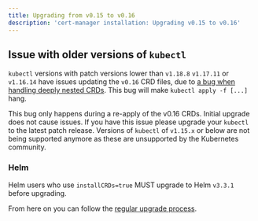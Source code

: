```yaml
---
title: Upgrading from v0.15 to v0.16
description: 'cert-manager installation: Upgrading v0.15 to v0.16'
---
```


## Issue with older versions of `kubectl`
`kubectl` versions with patch versions lower than `v1.18.8` `v1.17.11` or `v1.16.14` have issues updating the `v0.16` CRD files, due to [a bug when handling deeply nested CRDs](https://github.com/kubernetes/kubernetes/issues/91615).
This bug will make `kubectl apply -f [...]` hang. 

This bug only happens during a re-apply of the v0.16 CRDs. Initial upgrade does not cause issues. If you have this issue please upgrade your `kubectl` to the latest patch release.
Versions of `kubectl` of `v1.15.x` or below are not being supported anymore as these are unsupported by the Kubernetes community.

### Helm
Helm users who use `installCRDs=true` MUST upgrade to Helm `v3.3.1` before upgrading.

From here on you can follow the [regular upgrade process](./README.md).